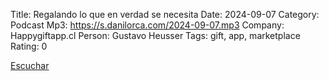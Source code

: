 Title: Regalando lo que en verdad se necesita
Date: 2024-09-07
Category: Podcast
Mp3: https://s.danilorca.com/2024-09-07.mp3
Company: Happygiftapp.cl
Person: Gustavo Heusser
Tags: gift, app, marketplace
Rating: 0

<a href="https://s.danilorca.com/2024-09-07.mp3" type="audio/mpeg">
Escuchar
</a>
